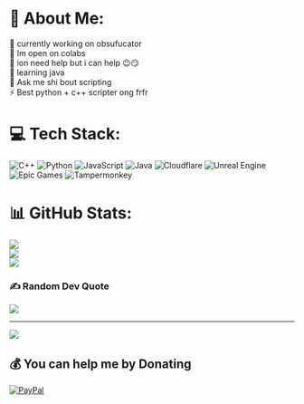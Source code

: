 # 💫 About Me:
🔭 currently working on obsufucator<br>👯 Im open on colabs<br>🤝 ion need help but i can help 😉😏<br>🌱 learning java<br>💬 Ask me shi bout scripting<br>⚡ Best python + c++ scripter ong frfr 


# 💻 Tech Stack:
![C++](https://img.shields.io/badge/c++-%2300599C.svg?style=flat&logo=c%2B%2B&logoColor=white) ![Python](https://img.shields.io/badge/python-3670A0?style=flat&logo=python&logoColor=ffdd54) ![JavaScript](https://img.shields.io/badge/javascript-%23323330.svg?style=flat&logo=javascript&logoColor=%23F7DF1E) ![Java](https://img.shields.io/badge/java-%23ED8B00.svg?style=flat&logo=openjdk&logoColor=white) ![Cloudflare](https://img.shields.io/badge/Cloudflare-F38020?style=flat&logo=Cloudflare&logoColor=white) ![Unreal Engine](https://img.shields.io/badge/unrealengine-%23313131.svg?style=flat&logo=unrealengine&logoColor=white) ![Epic Games](https://img.shields.io/badge/epicgames-%23313131.svg?style=flat&logo=epicgames&logoColor=white) ![Tampermonkey](https://img.shields.io/badge/tampermonkey-%2300485B.svg?style=flat&logo=tampermonkey&logoColor=white)
# 📊 GitHub Stats:
![](https://github-readme-stats.vercel.app/api?username=robotznic&theme=rose&hide_border=false&include_all_commits=false&count_private=false)<br/>
![](https://github-readme-streak-stats.herokuapp.com/?user=robotznic&theme=rose&hide_border=false)<br/>
![](https://github-readme-stats.vercel.app/api/top-langs/?username=robotznic&theme=rose&hide_border=false&include_all_commits=false&count_private=false&layout=compact)

### ✍️ Random Dev Quote
![](https://quotes-github-readme.vercel.app/api?type=horizontal&theme=gruvbox)

---
[![](https://visitcount.itsvg.in/api?id=robotznic&icon=0&color=7)](https://visitcount.itsvg.in)

  ## 💰 You can help me by Donating
  [![PayPal](https://img.shields.io/badge/PayPal-00457C?style=for-the-badge&logo=paypal&logoColor=white)](https://paypal.me/Robotznic) 

  
<!-- Proudly created with GPRM ( https://gprm.itsvg.in ) -->
